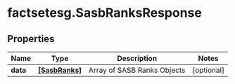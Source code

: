 # factsetesg.SasbRanksResponse

## Properties

Name | Type | Description | Notes
------------ | ------------- | ------------- | -------------
**data** | [**[SasbRanks]**](SasbRanks.md) | Array of SASB Ranks Objects | [optional] 



